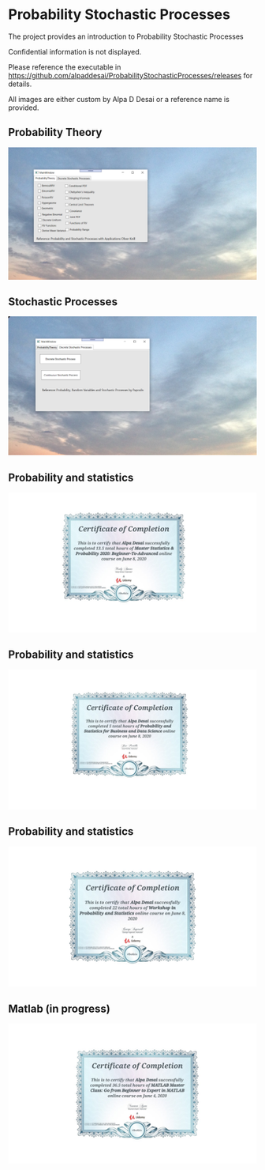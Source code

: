# Probability Stochastic Processes

The project provides an introduction to Probability Stochastic Processes

Confidential information is not displayed.

Please reference the executable in https://github.com/alpaddesai/ProbabilityStochasticProcesses/releases for details.

All images are either custom by Alpa D Desai or a reference name is provided.

## Probability Theory 
![image](ProbabilityTheory.png)

## Stochastic Processes
![image](StochasticProcess.png)


## Probability and statistics
![image](ProbabilityCertificateI.jpg)


## Probability and statistics
![image](ProbabilityCertificateII.jpg)


## Probability and statistics
![image](ProbabilityCertificateIII.jpg)

## Matlab (in progress)
![image](Matlabcertificate.jpg)
